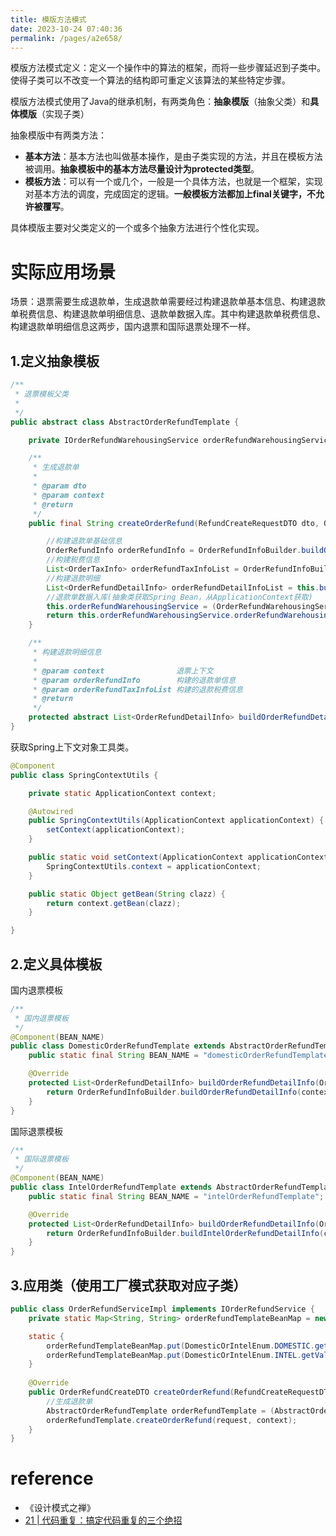 ```yaml
---
title: 模版方法模式
date: 2023-10-24 07:40:36
permalink: /pages/a2e658/
---
```

模版方法模式定义：定义一个操作中的算法的框架，而将一些步骤延迟到子类中。使得子类可以不改变一个算法的结构即可重定义该算法的某些特定步骤。

模版方法模式使用了Java的继承机制，有两类角色：**抽象模版**（抽象父类）和**具体模版**（实现子类）

抽象模版中有两类方法：

- **基本方法**：基本方法也叫做基本操作，是由子类实现的方法，并且在模板方法被调用。**抽象模板中的基本方法尽量设计为protected类型**。
- **模板方法**：可以有一个或几个，一般是一个具体方法，也就是一个框架，实现对基本方法的调度，完成固定的逻辑。**一般模板方法都加上final关键字，不允许被覆写**。

具体模版主要对父类定义的一个或多个抽象方法进行个性化实现。

# 实际应用场景

场景：退票需要生成退款单，生成退款单需要经过构建退款单基本信息、构建退款单税费信息、构建退款单明细信息、退款单数据入库。其中构建退款单税费信息、构建退款单明细信息这两步，国内退票和国际退票处理不一样。



## 1.定义抽象模板

```java
/**
 * 退票模板父类
 *
 */
public abstract class AbstractOrderRefundTemplate {

    private IOrderRefundWarehousingService orderRefundWarehousingService;

    /**
     * 生成退款单
     *
     * @param dto
     * @param context
     * @return
     */
    public final String createOrderRefund(RefundCreateRequestDTO dto, OrderRefundContext context) {

        //构建退款单基础信息
        OrderRefundInfo orderRefundInfo = OrderRefundInfoBuilder.buildOrderRefundInfo(dto);
        //构建税费信息
        List<OrderTaxInfo> orderRefundTaxInfoList = OrderRefundInfoBuilder.buildOrderRefundTaxInfo(context);
        //构建退款明细
        List<OrderRefundDetailInfo> orderRefundDetailInfoList = this.buildOrderRefundDetailInfo(context, orderRefundInfo, orderRefundTaxInfoList);
        //退款单数据入库(抽象类获取Spring Bean，从ApplicationContext获取)
        this.orderRefundWarehousingService = (OrderRefundWarehousingServiceImpl) SpringContextUtils.getBean(OrderRefundWarehousingServiceImpl.BEAN_NAME);
        return this.orderRefundWarehousingService.orderRefundWarehousing(context, orderRefundInfo, orderRefundTaxInfoList, orderRefundDetailInfoList);
    }

    /**
     * 构建退款明细信息
     *
     * @param context                退票上下文
     * @param orderRefundInfo        构建的退款单信息
     * @param orderRefundTaxInfoList 构建的退款税费信息
     * @return
     */
    protected abstract List<OrderRefundDetailInfo> buildOrderRefundDetailInfo(OrderRefundContext context, OrderRefundInfo orderRefundInfo, List<OrderTaxInfo> orderRefundTaxInfoList);
}

```



获取Spring上下文对象工具类。

```java
@Component
public class SpringContextUtils {

    private static ApplicationContext context;

    @Autowired
    public SpringContextUtils(ApplicationContext applicationContext) {
        setContext(applicationContext);
    }

    public static void setContext(ApplicationContext applicationContext) {
        SpringContextUtils.context = applicationContext;
    }

    public static Object getBean(String clazz) {
        return context.getBean(clazz);
    }

}
```







## 2.定义具体模板

国内退票模板

```java
/**
 * 国内退票模板
 */
@Component(BEAN_NAME)
public class DomesticOrderRefundTemplate extends AbstractOrderRefundTemplate {
    public static final String BEAN_NAME = "domesticOrderRefundTemplate";

    @Override
    protected List<OrderRefundDetailInfo> buildOrderRefundDetailInfo(OrderRefundContext context, OrderRefundInfo orderRefundInfo, List<OrderTaxInfo> orderRefundTaxInfoList) {
        return OrderRefundInfoBuilder.buildOrderRefundDetailInfo(context, orderRefundInfo, orderRefundTaxInfoList);
    }
}

```



国际退票模板

```java
/**
 * 国际退票模板
 */
@Component(BEAN_NAME)
public class IntelOrderRefundTemplate extends AbstractOrderRefundTemplate {
    public static final String BEAN_NAME = "intelOrderRefundTemplate";

    @Override
    protected List<OrderRefundDetailInfo> buildOrderRefundDetailInfo(OrderRefundContext context, OrderRefundInfo orderRefundInfo, List<OrderTaxInfo> orderRefundTaxInfoList) {
        return OrderRefundInfoBuilder.buildIntelOrderRefundDetailInfo(context, orderRefundInfo, orderRefundTaxInfoList);
    }
}

```

## 3.应用类（使用工厂模式获取对应子类）



```java
public class OrderRefundServiceImpl implements IOrderRefundService {
    private static Map<String, String> orderRefundTemplateBeanMap = new HashMap<>();

    static {
        orderRefundTemplateBeanMap.put(DomesticOrIntelEnum.DOMESTIC.getValue(), DomesticOrderRefundTemplate.BEAN_NAME);
        orderRefundTemplateBeanMap.put(DomesticOrIntelEnum.INTEL.getValue(), IntelOrderRefundTemplate.BEAN_NAME);
    }
    
    @Override
    public OrderRefundCreateDTO createOrderRefund(RefundCreateRequestDTO request) {
        //生成退款单
        AbstractOrderRefundTemplate orderRefundTemplate = (AbstractOrderRefundTemplate)SpringContextUtils.getBean(orderRefundTemplateBeanMap.get(domesticOrIntel.getValue()));   
		orderRefundTemplate.createOrderRefund(request, context);
    }
}
```



# reference

- 《设计模式之禅》
- [21 | 代码重复：搞定代码重复的三个绝招](https://time.geekbang.org/column/article/228964)